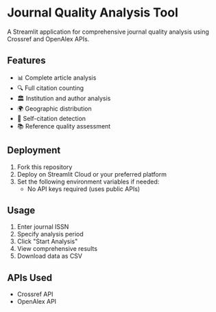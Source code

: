# Journal Quality Analysis Tool

A Streamlit application for comprehensive journal quality analysis using Crossref and OpenAlex APIs.

## Features

- 📊 Complete article analysis
- 🔍 Full citation counting
- 🏛️ Institution and author analysis
- 🌍 Geographic distribution
- 🔄 Self-citation detection
- 📚 Reference quality assessment

## Deployment

1. Fork this repository
2. Deploy on Streamlit Cloud or your preferred platform
3. Set the following environment variables if needed:
   - No API keys required (uses public APIs)

## Usage

1. Enter journal ISSN
2. Specify analysis period
3. Click "Start Analysis"
4. View comprehensive results
5. Download data as CSV

## APIs Used

- Crossref API
- OpenAlex API